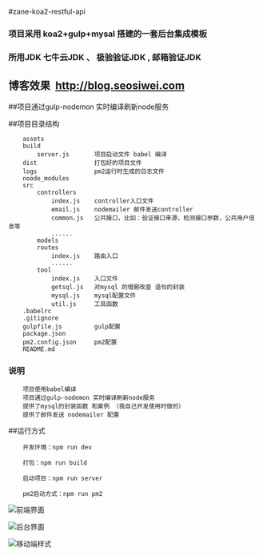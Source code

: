 #zane-koa2-restful-api


### 项目采用 koa2+gulp+mysal 搭建的一套后台集成模板

### 所用JDK    七牛云JDK  、 极验验证JDK , 邮箱验证JDK

## 博客效果  http://blog.seosiwei.com

##项目通过gulp-nodemon 实时编译刷新node服务


##项目目录结构
```
	assets    
	build 
		server.js     	项目启动文件 babel 编译
	dist   				打包好的项目文件	
	logs                pm2运行时生成的日志文件
	noode_modules      
	src
		controllers     
			index.js    controller入口文件
			email.js    nodemailer 邮件发送controller
			common.js   公共接口，比如：验证接口来源，检测接口参数，公共用户信息等
			......
		models
		routes
			index.js    路由入口
			......
		tool
			index.js    入口文件
			getsql.js   对mysql 的增删改查 语句的封装
			mysql.js    mysql配置文件
			util.js     工具函数
	.babelrc
	.gitignore
	gulpfile.js         gulp配置
	package.json
	pm2.config.json     pm2配置
	README.md		

```

### 说明

```
	项目使用babel编译
	项目通过gulp-nodemon 实时编译刷新node服务
	提供了mysql的封装函数 和案例 （我自己开发使用时做的）
	提供了邮件发送 nodemailer 配置

```



##运行方式
```
	开发环境：npm run dev

	打包：npm run build

	启动项目：npm run server

	pm2启动方式：npm run pm2

```




![前端界面](https://git.oschina.net/uploads/images/2017/0912/151325_c9179a97_818875.png "前端界面")

![后台界面](https://git.oschina.net/uploads/images/2017/0912/151342_71591bbf_818875.png "后台界面")

![移动端样式](https://git.oschina.net/uploads/images/2017/0912/151354_da20b67b_818875.png "移动端样式")





